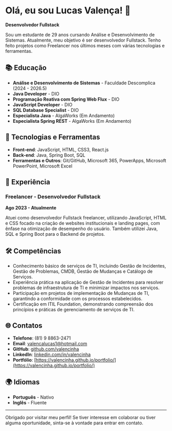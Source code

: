 # Olá, eu sou Lucas Valença! 👋

**Desenvolvedor Fullstack**

Sou um estudante de 29 anos cursando Análise e Desenvolvimento de Sistemas. Atualmente, meu objetivo é ser desenvolvedor Fullstack. Tenho feito projetos como Freelancer nos últimos meses com várias tecnologias e ferramentas.

## 📚 Educação

- **Análise e Desenvolvimento de Sistemas** - Faculdade Descomplica (2024 - 2026.5)
- **Java Developer** - DIO
- **Programação Reativa com Spring Web Flux** - DIO
- **JavaScript Developer** - DIO
- **SQL Database Specialist** - DIO
- **Especialista Java** - AlgaWorks (Em Andamento)
- **Especialista Spring REST** - AlgaWorks (Em Andamento)

## 🚀 Tecnologias e Ferramentas

- **Front-end**: JavaScript, HTML, CSS3, React.js
- **Back-end**: Java, Spring Boot, SQL
- **Ferramentas e Outros**: Git/GitHub, Microsoft 365, PowerApps, Microsoft PowerPoint, Microsoft Excel

## 💼 Experiência

### Freelancer - Desenvolvedor Fullstack
**Ago 2023 - Atualmente**

Atuei como desenvolvedor Fullstack freelancer, utilizando JavaScript, HTML e CSS focado na criação de websites institucionais e landing pages, com ênfase na otimização de desempenho do usuário. Também utilizei Java, SQL e Spring Boot para o Backend de projetos.

## 🛠️ Competências

- Conhecimento básico de serviços de TI, incluindo Gestão de Incidentes, Gestão de Problemas, CMDB, Gestão de Mudanças e Catálogo de Serviços.
- Experiência prática na aplicação de Gestão de Incidentes para resolver problemas de infraestrutura de TI e minimizar impactos nos serviços.
- Participação em projetos de implementação de Mudanças de TI, garantindo a conformidade com os processos estabelecidos.
- Certificação em ITIL Foundation, demonstrando compreensão dos princípios e práticas de gerenciamento de serviços de TI.

## 🌐 Contatos

- **Telefone**: (81) 9 8863-2471
- **Email**: [valencalucas1@hotmail.com](mailto:valencalucas1@hotmail.com)
- **GitHub**: [github.com/valencinha](https://github.com/valencinha)
- **LinkedIn**: [linkedin.com/in/valencinha](https://www.linkedin.com/in/valencinha)
- **Portfólio**: [https://valencinha.github.io/portfolio/](https://valencinha.github.io/portfolio/)

## 🌍 Idiomas

- **Português** - Nativo
- **Inglês** - Fluente

---

Obrigado por visitar meu perfil! Se tiver interesse em colaborar ou tiver alguma oportunidade, sinta-se à vontade para entrar em contato.

